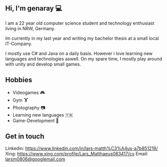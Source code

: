 ## Hi, I'm genaray 💻
I am a 22 year old computer science student and technology enthusiast living in NRW, Germany.

Im currently in my last year and writing my bachelor thesis at a small local IT-Company.

I mostly use C# and Java on a daily basis. However i love learning new languages and technologies aswell. 
On my spare time, I mostly play around with unity and develop small games. 

## Hobbies
- Videogames 🎮
- Gym 🏋️
- Photography 📷
- Learning new languages 🇹🇷 
- Game-Development 🤖

## Get in touch
Linkedin: https://www.linkedin.com/in/lars-matth%C3%A4us-a7b851219/
Xing: https://www.xing.com/profile/Lars_Matthaeus083417/cv
Email: larsm0806@googlemail.com
